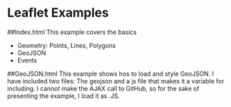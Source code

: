 Leaflet Examples
======================

##Index.html
This  example covers the basics

* Geometry: Points, Lines, Polygons
* GeoJSON
* Events

##GeoJSON.html
This example shows hos to load and style GeoJSON. I have included two files: The geojson and a js file that makes it a variable for including. I cannot make the AJAX call to GitHub, so for the sake of presenting the example, I load it as .JS.
